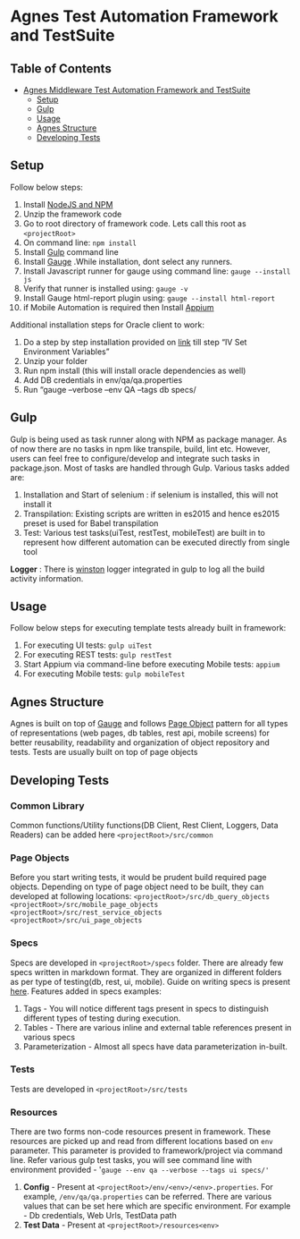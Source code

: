 # Agnes Test Automation Framework and TestSuite

## Table of Contents
- [Agnes Middleware Test Automation Framework and TestSuite](#agnes-test-automation-framework-and-testsuite)
  * [Setup](#setup)
  * [Gulp](#gulp)
  * [Usage](#usage)
  * [Agnes Structure](#agnes-structure)
  * [Developing Tests](#developing-tests)

## Setup
Follow below steps:
1. Install [NodeJS and NPM](https://docs.npmjs.com/getting-started/installing-node)
2. Unzip the framework code
3. Go to root directory of framework code. Lets call this root as `<projectRoot>`
4. On command line: `npm install`
5. Install [Gulp](https://www.npmjs.com/package/gulp-cli) command line
6. Install [Gauge](https://getgauge.io/get-started.html) .While installation, dont select any runners.
7. Install Javascript runner for gauge using command line: `gauge --install js`
8. Verify that runner is installed using: `gauge -v`
9. Install Gauge html-report plugin using: `gauge --install html-report`
10. if Mobile Automation is required then Install [Appium](http://appium.io/) 

Additional installation steps for Oracle client to work:
1.	Do a step by step installation provided on [link](https://community.oracle.com/docs/DOC-931127) till step “IV Set Environment Variables”
2.	Unzip your folder
3.	Run npm install (this will install oracle dependencies as well)
4.	Add DB credentials in env/qa/qa.properties
5.	Run “gauge –verbose –env QA –tags db specs/


## Gulp
Gulp is being used as task runner along with NPM as package manager. As of now there are no tasks in npm like transpile, build, lint etc. However, users can feel free to configure/develop and integrate such tasks in package.json. Most of tasks are handled through Gulp. Various tasks added are:
1. Installation and Start of selenium : if selenium is installed, this will not install it
2. Transpilation: Existing scripts are written in es2015 and hence es2015 preset is used for Babel transpilation
3. Test: Various test tasks(uiTest, restTest, mobileTest) are built in to represent how different automation can be executed directly from single tool

**Logger** : There is [winston](https://github.com/winstonjs/winston) logger integrated in gulp to log all the build activity information. 

## Usage
Follow below steps for executing template tests already built in framework:
1. For executing UI tests: `gulp uiTest`
2. For executing REST tests: `gulp restTest`
3. Start Appium via command-line before executing Mobile tests:  `appium`
4. For executing Mobile tests: `gulp mobileTest`

## Agnes Structure
Agnes is built on top of [Gauge](https://getgauge.io/) and follows [Page Object](https://github.com/SeleniumHQ/selenium/wiki/PageObjects) pattern for all types of representations (web pages, db tables, rest api, mobile screens) for better reusability, readability and organization of object repository and tests.  Tests are usually built on top of page objects

## Developing Tests

### Common Library
Common functions/Utility functions(DB Client, Rest Client, Loggers, Data Readers) can be added here `<projectRoot>/src/common`

### Page Objects
Before you start writing tests, it would be prudent build required page objects. Depending on type of page object need to be built, they can developed at following locations: `<projectRoot>/src/db_query_objects`
`<projectRoot>/src/mobile_page_objects`
`<projectRoot>/src/rest_service_objects`
`<projectRoot>/src/ui_page_objects`

### Specs
Specs are developed  in `<projectRoot>/specs` folder. There are already few specs written in markdown format. They are organized in different folders as per type of testing(db, rest, ui, mobile).  Guide on writing specs is present [here](https://docs.getgauge.io/longstart.html#). Features added in specs examples:
1. Tags - You will notice different tags present in specs to distinguish different types of testing during execution.
2. Tables - There are various inline and external table references present in various specs
3. Parameterization - Almost all specs have data parameterization in-built.

### Tests
Tests are developed in `<projectRoot>/src/tests`

### Resources
There are two forms non-code resources present in framework.  These resources are picked up and read from different locations based on `env` parameter. This parameter is provided to framework/project via command line. Refer various gulp test tasks, you will see command line with environment provided - '`gauge --env qa --verbose --tags ui specs/'`
1. **Config** - Present at `<projectRoot>/env/<env>/<env>.properties`.  For example, `/env/qa/qa.properties` can be referred. There are various values that can be set here which are specific environment. For example - Db credentials, Web Urls, TestData path
2.  **Test Data** - Present at `<projectRoot>/resources<env>`



